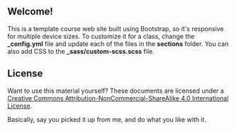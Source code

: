 
## Welcome!
This is a template course web site built using Bootstrap, so it's responsive for multiple device sizes.  To customize it for a class, change the **_config.yml** file and update each of the files in the **sections** folder.  You can also add CSS to the **_sass/custom-scss.scss** file.


## License
Want to use this material yourself? These documents are licensed under a [Creative Commons Attribution-NonCommercial-ShareAlike 4.0 International License](http://creativecommons.org/licenses/by-nc-sa/4.0/).

Basically, say you picked it up from me, and do what you like with it.
